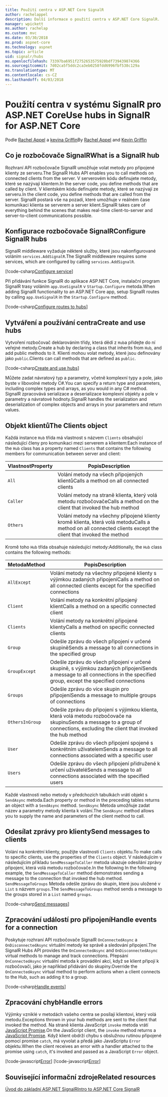 ```yaml
---
title: Použití centra v ASP.NET Core SignalR
author: rachelappel
description: Další informace o použití centra v ASP.NET Core SignalR.
manager: wpickett
ms.author: rachelap
ms.custom: mvc
ms.date: 03/30/2018
ms.prod: aspnet-core
ms.technology: aspnet
ms.topic: article
uid: signalr/hubs
ms.openlocfilehash: 73397ba6951f2752653575920bdf739439874366
ms.sourcegitcommit: 7d02ca5f5ddc2ca3eb0258fdd6996fbf538c129a
ms.translationtype: MT
ms.contentlocale: cs-CZ
ms.lasthandoff: 04/03/2018
---
```

# <a name="use-hubs-in-signalr-for-aspnet-core"></a><span data-ttu-id="15dc3-103">Použití centra v systému SignalR pro ASP.NET Core</span><span class="sxs-lookup"><span data-stu-id="15dc3-103">Use hubs in SignalR for ASP.NET Core</span></span>

<span data-ttu-id="15dc3-104">Podle [Rachel Appel](https://twitter.com/rachelappel) a [kevina Griffin](https://twitter.com/1kevgriff)</span><span class="sxs-lookup"><span data-stu-id="15dc3-104">By [Rachel Appel](https://twitter.com/rachelappel) and [Kevin Griffin](https://twitter.com/1kevgriff)</span></span>

## <a name="what-is-a-signalr-hub"></a><span data-ttu-id="15dc3-105">Co je rozbočovače SignalR</span><span class="sxs-lookup"><span data-stu-id="15dc3-105">What is a SignalR hub</span></span>

<span data-ttu-id="15dc3-106">Rozhraní API rozbočovače SignalR umožňuje volat metody pro připojené klienty ze serveru.</span><span class="sxs-lookup"><span data-stu-id="15dc3-106">The SignalR Hubs API enables you to call methods on connected clients from the server.</span></span> <span data-ttu-id="15dc3-107">V serverovém kódu definujete metody, které se nazývají klientem.</span><span class="sxs-lookup"><span data-stu-id="15dc3-107">In the server code, you define methods that are called by client.</span></span> <span data-ttu-id="15dc3-108">V klientském kódu definujete metody, které se nazývají ze serveru.</span><span class="sxs-lookup"><span data-stu-id="15dc3-108">In the client code, you define methods that are called from the server.</span></span> <span data-ttu-id="15dc3-109">SignalR postará vše na pozadí, které umožňuje v reálném čase komunikaci klienta se serverem a server klient.</span><span class="sxs-lookup"><span data-stu-id="15dc3-109">SignalR takes care of everything behind the scenes that makes real-time client-to-server and server-to-client communications possible.</span></span>

## <a name="configure-signalr-hubs"></a><span data-ttu-id="15dc3-110">Konfigurace rozbočovače SignalR</span><span class="sxs-lookup"><span data-stu-id="15dc3-110">Configure SignalR hubs</span></span>

<span data-ttu-id="15dc3-111">SignalR middleware vyžaduje některé služby, které jsou nakonfigurované voláním `services.AddSignalR`.</span><span class="sxs-lookup"><span data-stu-id="15dc3-111">The SignalR middleware requires some services, which are configured by calling `services.AddSignalR`.</span></span>

[!code-csharp[Configure service](hubs/sample/startup.cs?range=35)]

<span data-ttu-id="15dc3-112">Při přidávání funkce SignalR do aplikace ASP.NET Core, instalační program SignalR trasy voláním `app.UseSignalR` v `Startup.Configure` metoda.</span><span class="sxs-lookup"><span data-stu-id="15dc3-112">When adding SignalR functionality to an ASP.NET Core app, setup SignalR routes by calling `app.UseSignalR` in the `Startup.Configure` method.</span></span>

[!code-csharp[Configure routes to hubs](hubs/sample/startup.cs?range=55-58)]

## <a name="create-and-use-hubs"></a><span data-ttu-id="15dc3-113">Vytváření a používání centra</span><span class="sxs-lookup"><span data-stu-id="15dc3-113">Create and use hubs</span></span>

<span data-ttu-id="15dc3-114">Vytvoření rozbočovač deklarováním třídy, která dědí z `Hub`a přidejte do ní veřejné metody.</span><span class="sxs-lookup"><span data-stu-id="15dc3-114">Create a hub by declaring a class that inherits from `Hub`, and add public methods to it.</span></span> <span data-ttu-id="15dc3-115">Klienti mohou volat metody, které jsou definovány jako `public`.</span><span class="sxs-lookup"><span data-stu-id="15dc3-115">Clients can call methods that are defined as `public`.</span></span>

[!code-csharp[Create and use hubs](hubs/sample/chathub.cs?range=10-13)]

<span data-ttu-id="15dc3-116">Můžete zadat návratový typ a parametry, včetně komplexní typy a pole, jako byste v libovolné metody C#.</span><span class="sxs-lookup"><span data-stu-id="15dc3-116">You can specify a return type and parameters, including complex types and arrays, as you would in any C# method.</span></span> <span data-ttu-id="15dc3-117">SignalR zpracovává serializace a deserializace komplexní objekty a pole v parametry a návratové hodnoty.</span><span class="sxs-lookup"><span data-stu-id="15dc3-117">SignalR handles the serialization and deserialization of complex objects and arrays in your parameters and return values.</span></span>

## <a name="the-clients-object"></a><span data-ttu-id="15dc3-118">Objekt klientů</span><span class="sxs-lookup"><span data-stu-id="15dc3-118">The Clients object</span></span>

<span data-ttu-id="15dc3-119">Každá instance `Hub` třída má vlastnost s názvem `Clients` obsahující následující členy pro komunikaci mezi serverem a klientem:</span><span class="sxs-lookup"><span data-stu-id="15dc3-119">Each instance of the `Hub` class has a property named `Clients` that contains the following members for communication between server and client:</span></span>

| <span data-ttu-id="15dc3-120">Vlastnost</span><span class="sxs-lookup"><span data-stu-id="15dc3-120">Property</span></span> | <span data-ttu-id="15dc3-121">Popis</span><span class="sxs-lookup"><span data-stu-id="15dc3-121">Description</span></span> |
| ------ | ----------- |
| `All` | <span data-ttu-id="15dc3-122">Volání metody na všech připojených klientů</span><span class="sxs-lookup"><span data-stu-id="15dc3-122">Calls a method on all connected clients</span></span> |
| `Caller` | <span data-ttu-id="15dc3-123">Volání metody na straně klienta, který volá metodu rozbočovače</span><span class="sxs-lookup"><span data-stu-id="15dc3-123">Calls a method on the client that invoked the hub method</span></span> |
| `Others` | <span data-ttu-id="15dc3-124">Volání metody na všechny připojené klienty kromě klienta, která volá metodu</span><span class="sxs-lookup"><span data-stu-id="15dc3-124">Calls a method on all connected clients except the client that invoked the method</span></span> |

<span data-ttu-id="15dc3-125">Kromě toho `Hub` třída obsahuje následující metody:</span><span class="sxs-lookup"><span data-stu-id="15dc3-125">Additionally, the `Hub` class contains the following methods:</span></span>

| <span data-ttu-id="15dc3-126">Metoda</span><span class="sxs-lookup"><span data-stu-id="15dc3-126">Method</span></span> | <span data-ttu-id="15dc3-127">Popis</span><span class="sxs-lookup"><span data-stu-id="15dc3-127">Description</span></span> |
| ------ | ----------- |
| `AllExcept` | <span data-ttu-id="15dc3-128">Volání metody na všechny připojené klienty s výjimkou zadaných připojení</span><span class="sxs-lookup"><span data-stu-id="15dc3-128">Calls a method on all connected clients except for the specified connections</span></span> |
| `Client` | <span data-ttu-id="15dc3-129">Volání metody na konkrétní připojený klient</span><span class="sxs-lookup"><span data-stu-id="15dc3-129">Calls a method on a specific connected client</span></span> |
| `Clients` | <span data-ttu-id="15dc3-130">Volání metody na konkrétní připojené klienty</span><span class="sxs-lookup"><span data-stu-id="15dc3-130">Calls a method on specific connected clients</span></span> |
| `Group` | <span data-ttu-id="15dc3-131">Odešle zprávu do všech připojení v určené skupině</span><span class="sxs-lookup"><span data-stu-id="15dc3-131">Sends a message to all connections in the specified group</span></span>  |
| `GroupExcept` | <span data-ttu-id="15dc3-132">Odešle zprávu do všech připojení v určené skupině, s výjimkou zadaných připojení</span><span class="sxs-lookup"><span data-stu-id="15dc3-132">Sends a message to all connections in the specified group, except the specified connections</span></span> |
| `Groups` | <span data-ttu-id="15dc3-133">Odešle zprávu do více skupin pro připojení</span><span class="sxs-lookup"><span data-stu-id="15dc3-133">Sends a message to multiple groups of connections</span></span>  |
| `OthersInGroup` | <span data-ttu-id="15dc3-134">Odešle zprávu do připojení s výjimkou klienta, která volá metodu rozbočovače na skupinu</span><span class="sxs-lookup"><span data-stu-id="15dc3-134">Sends a message to a group of connections, excluding the client that invoked the hub method</span></span>  |
| `User` | <span data-ttu-id="15dc3-135">Odešle zprávu do všech připojení spojené s konkrétním uživatelem</span><span class="sxs-lookup"><span data-stu-id="15dc3-135">Sends a message to all connections associated with a specific user</span></span> |
| `Users` | <span data-ttu-id="15dc3-136">Odešle zprávu do všech připojení přidružené k určení uživatelé</span><span class="sxs-lookup"><span data-stu-id="15dc3-136">Sends a message to all connections associated with the specified users</span></span> |

<span data-ttu-id="15dc3-137">Každé vlastnosti nebo metody v předchozích tabulkách vrátí objekt s `SendAsync` metoda.</span><span class="sxs-lookup"><span data-stu-id="15dc3-137">Each property or method in the preceding tables returns an object with a `SendAsync` method.</span></span> <span data-ttu-id="15dc3-138">`SendAsync` Metoda umožňuje zadat název a parametry metody klienta k volání.</span><span class="sxs-lookup"><span data-stu-id="15dc3-138">The `SendAsync` method allows you to supply the name and parameters of the client method to call.</span></span>

## <a name="send-messages-to-clients"></a><span data-ttu-id="15dc3-139">Odesílat zprávy pro klienty</span><span class="sxs-lookup"><span data-stu-id="15dc3-139">Send messages to clients</span></span>

<span data-ttu-id="15dc3-140">Volání na konkrétní klienty, použijte vlastnosti `Clients` objektu.</span><span class="sxs-lookup"><span data-stu-id="15dc3-140">To make calls to specific clients, use the properties of the `Clients` object.</span></span> <span data-ttu-id="15dc3-141">V následujícím v následujícím příkladu `SendMessageToCaller` metoda ukazuje odesílání zprávy připojení, která volá metodu rozbočovače.</span><span class="sxs-lookup"><span data-stu-id="15dc3-141">In the following In the following example, the `SendMessageToCaller` method demonstrates sending a message to the connection that invoked the hub method.</span></span> <span data-ttu-id="15dc3-142">`SendMessageToGroups` Metoda odešle zprávu do skupin, které jsou uložené v `List` s názvem `groups`.</span><span class="sxs-lookup"><span data-stu-id="15dc3-142">The `SendMessageToGroups` method sends a message to the groups stored in a `List` named `groups`.</span></span>

[!code-csharp[Send messages](hubs/sample/chathub.cs?range=15-24)]

## <a name="handle-events-for-a-connection"></a><span data-ttu-id="15dc3-143">Zpracování událostí pro připojení</span><span class="sxs-lookup"><span data-stu-id="15dc3-143">Handle events for a connection</span></span>

<span data-ttu-id="15dc3-144">Poskytuje rozhraní API rozbočovače SignalR `OnConnectedAsync` a `OnDisconnectedAsync` virtuální metody ke správě a sledování připojení.</span><span class="sxs-lookup"><span data-stu-id="15dc3-144">The SignalR Hubs API provides the `OnConnectedAsync` and `OnDisconnectedAsync` virtual methods to manage and track connections.</span></span> <span data-ttu-id="15dc3-145">Přepsání `OnConnectedAsync` virtuální metoda k provádění akcí, když se klient připojí k rozbočovači, jako je například přidávání do skupiny.</span><span class="sxs-lookup"><span data-stu-id="15dc3-145">Override the `OnConnectedAsync` virtual method to perform actions when a client connects to the Hub, such as adding it to a group.</span></span>

[!code-csharp[Handle events](hubs/sample/chathub.cs?range=26-30)]

## <a name="handle-errors"></a><span data-ttu-id="15dc3-146">Zpracování chyb</span><span class="sxs-lookup"><span data-stu-id="15dc3-146">Handle errors</span></span>

<span data-ttu-id="15dc3-147">Výjimky vzniklé v metodách vašeho centra se posílají klientovi, který volá metodu.</span><span class="sxs-lookup"><span data-stu-id="15dc3-147">Exceptions thrown in your hub methods are sent to the client that invoked the method.</span></span> <span data-ttu-id="15dc3-148">Na straně klienta JavaScript `invoke` metoda vrátí [JavaScript Promise](https://developer.mozilla.org/docs/Web/JavaScript/Guide/Using_promises).</span><span class="sxs-lookup"><span data-stu-id="15dc3-148">On the JavaScript client, the `invoke` method returns a [JavaScript Promise](https://developer.mozilla.org/docs/Web/JavaScript/Guide/Using_promises).</span></span> <span data-ttu-id="15dc3-149">Když klient obdrží chybu s obslužnou rutinou připojené pomocí promise `catch`, má vyvolat a předá jako JavaScriptu `Error` objektu.</span><span class="sxs-lookup"><span data-stu-id="15dc3-149">When the client receives an error with a handler attached to the promise using `catch`, it's invoked and passed as a JavaScript `Error` object.</span></span>

[!code-javascript[Error](hubs/sample/chat.js?range=20)]
[!code-javascript[Error](hubs/sample/chat.js?range=16-18)]

## <a name="related-resources"></a><span data-ttu-id="15dc3-150">Související informační zdroje</span><span class="sxs-lookup"><span data-stu-id="15dc3-150">Related resources</span></span>

[<span data-ttu-id="15dc3-151">Úvod do základní ASP.NET SignalR</span><span class="sxs-lookup"><span data-stu-id="15dc3-151">Intro to ASP.NET Core SignalR</span></span>](xref:signalr/introduction)